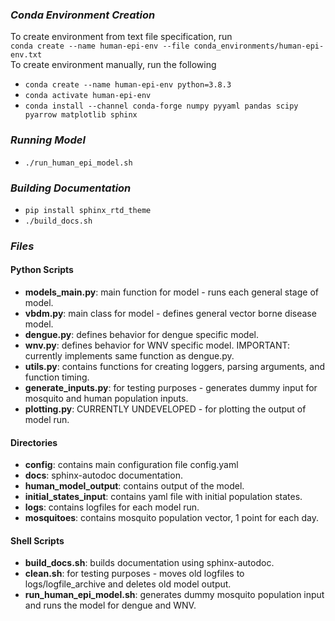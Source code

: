 ### *Conda Environment Creation*
To create environment from text file specification, run  
`conda create --name human-epi-env --file conda_environments/human-epi-env.txt`  
To create environment manually, run the following  
- `conda create --name human-epi-env python=3.8.3`
- `conda activate human-epi-env`
- `conda install --channel conda-forge numpy pyyaml pandas scipy pyarrow matplotlib sphinx`

### *Running Model*
- `./run_human_epi_model.sh`

### *Building Documentation*
- `pip install sphinx_rtd_theme`
- `./build_docs.sh`

### *Files*

#### Python Scripts
- **models_main.py**: main function for model - runs each general stage of model.
- **vbdm.py**: main class for model - defines general vector borne disease model.
- **dengue.py**: defines behavior for dengue specific model.
- **wnv.py**: defines behavior for WNV specific model. IMPORTANT: currently implements same function as dengue.py.
- **utils.py**: contains functions for creating loggers, parsing arguments, and function timing.
- **generate_inputs.py**: for testing purposes - generates dummy input for mosquito and human population inputs.
- **plotting.py**: CURRENTLY UNDEVELOPED - for plotting the output of model run.

#### Directories
- **config**: contains main configuration file config.yaml
- **docs**: sphinx-autodoc documentation.
- **human_model_output**: contains output of the model.
- **initial_states_input**: contains yaml file with initial population states.
- **logs**: contains logfiles for each model run.
- **mosquitoes**: contains mosquito population vector, 1 point for each day.

#### Shell Scripts
- **build_docs.sh**: builds documentation using sphinx-autodoc.
- **clean.sh**: for testing purposes - moves old logfiles to logs/logfile_archive and deletes old model output.
- **run_human_epi_model.sh**: generates dummy mosquito population input and runs the model for dengue and WNV.
